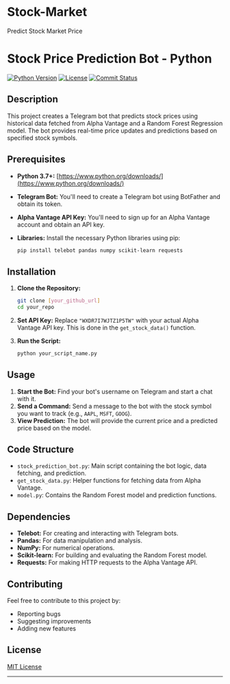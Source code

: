 # Stock-Market
Predict Stock Market Price
# Stock Price Prediction Bot - Python

[![Python Version](https://img.shields.io/badge/Python-3.9%20or%20higher-blue.svg)](https://www.python.org/)
[![License](https://img.shields.io/github/license/your_username/your_repo.svg)](LICENSE)
[![Commit Status](https://github.com/your_username/your_repo/commits/main)](https://github.com/your_username/your_repo)

## Description

This project creates a Telegram bot that predicts stock prices using historical data fetched from Alpha Vantage and a Random Forest Regression model. The bot provides real-time price updates and predictions based on specified stock symbols.

## Prerequisites

*   **Python 3.7+:**  [https://www.python.org/downloads/](https://www.python.org/downloads/)
*   **Telegram Bot:**  You'll need to create a Telegram bot using BotFather and obtain its token.
*   **Alpha Vantage API Key:** You'll need to sign up for an Alpha Vantage account and obtain an API key.
*   **Libraries:** Install the necessary Python libraries using pip:

    ```bash
    pip install telebot pandas numpy scikit-learn requests
    ```

## Installation

1.  **Clone the Repository:**
    ```bash
    git clone [your_github_url]
    cd your_repo
    ```

2.  **Set API Key:**  Replace `"WXDR7I7WJTZ1P5TW"` with your actual Alpha Vantage API key.  This is done in the `get_stock_data()` function.

3.  **Run the Script:**
    ```bash
    python your_script_name.py
    ```

## Usage

1.  **Start the Bot:**  Find your bot's username on Telegram and start a chat with it.
2.  **Send a Command:** Send a message to the bot with the stock symbol you want to track (e.g., `AAPL`, `MSFT`, `GOOG`).
3.  **View Prediction:** The bot will provide the current price and a predicted price based on the model.

## Code Structure

*   `stock_prediction_bot.py`: Main script containing the bot logic, data fetching, and prediction.
*   `get_stock_data.py`:  Helper functions for fetching data from Alpha Vantage.
*   `model.py`: Contains the Random Forest model and prediction functions.

##  Dependencies

*   **Telebot:**  For creating and interacting with Telegram bots.
*   **Pandas:** For data manipulation and analysis.
*   **NumPy:** For numerical operations.
*   **Scikit-learn:** For building and evaluating the Random Forest model.
*   **Requests:** For making HTTP requests to the Alpha Vantage API.

##  Contributing

Feel free to contribute to this project by:

*   Reporting bugs
*   Suggesting improvements
*   Adding new features

##  License

[MIT License](LICENSE)

---
